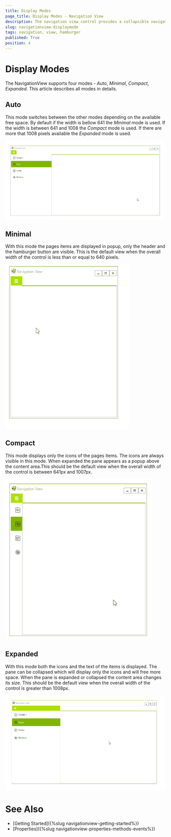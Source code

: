 ```yaml
---
title: Display Modes
page_title: Display Modes - Navigation View
description: The navigation view control provides a collapsible navigation pane that helps implement the hamburger menu pattern and automatically adapts the pane's display mode to different control sizes.
slug: navigationview-displaymode
tags: navigation, view, hamburger
published: True
position: 4
---
```


# Display Modes

The NavigationView supports four modes - *Auto*, *Minimal*, *Compact*, *Expanded*. This article describes all modes in details.

## Auto 

This mode switches between the other modes depending on the available free space. By default if the width is bellow 641 the *Minimal* mode is used. If the width is between  641 and 1008 the *Compact* mode is used. If there are more that 1008 pixels available the *Expanded* mode is used. 

![](images/pageview-navigation-view-display-modes001.gif)

## Minimal

With this mode the pages items are displayed in popup, only the header and the hamburger button are visible. This is the default view when the overall width of the control is less than or equal to 640 pixels.  

![](images/pageview-navigation-view-display-modes002.gif)

## Compact

This mode displays only the icons of the pages items. The icons are always visible in this mode. When expanded the pane appears as a popup above the content area.This should be the default view when the overall width of the control is between 641px and 1007px.

![](images/pageview-navigation-view-display-modes003.gif)

## Expanded

With this mode both the icons and the text of the items is displayed. The pane can be collapsed which will display only the icons and will free more space. When the pane is expanded or collapsed the content area changes its size. This should be the default view when the overall width of the control is greater than 1008px.

![](images/pageview-navigation-view-display-modes004.gif)


# See Also
* [Getting Started]({%slug navigationview-getting-started%})
* [Properties]({%slug navigationview-properties-methods-events%})
